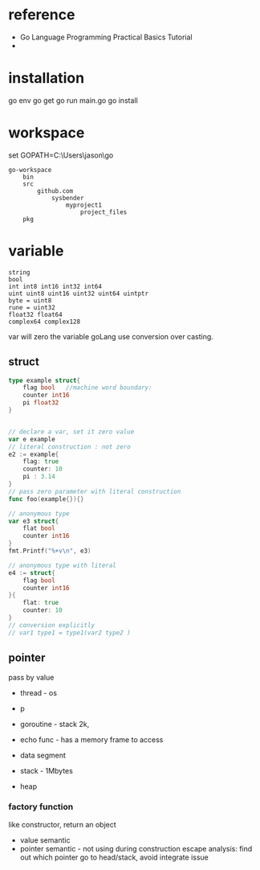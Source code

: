 
# reference
 

*   Go Language Programming Practical Basics Tutorial 
* 

# installation

go env
go get
go run main.go
go install

# workspace


set GOPATH=C:\Users\jason\go

```
go-workspace
	bin
	src
		github.com
			sysbender
				myproject1
					project_files
	pkg
```

# variable

```
string
bool
int int8 int16 int32 int64
uint uint8 uint16 uint32 uint64 uintptr
byte = uint8
rune = uint32
float32 float64
complex64 complex128
```
var will zero the variable
goLang use conversion over casting.
## struct
```go
type example struct{
	flag bool   //machine word boundary:
	counter int16
	pi float32
}


// declare a var, set it zero value
var e example
// literal construction : not zero
e2 := example{
	flag: true
	counter: 10
	pi : 3.14
}
// pass zero parameter with literal construction
func foo(example{}){}

// anonymous type
var e3 struct{
	flat bool
	counter int16
}
fmt.Printf("%+v\n", e3)

// anonymous type with literal 
e4 := struct{
	flag bool
	counter int16
}{
	flat: true
	counter: 10
}
// conversion explicitly
// var1 type1 = type1(var2 type2 )

```

## pointer
pass by value
* thread - os
* p
* goroutine - stack 2k, 
* echo func - has a memory frame to access


* data segment
* stack - 1Mbytes
* heap

### factory function
like constructor, return an object
* value semantic
* pointer semantic - not using during construction
escape analysis: find out which pointer go to head/stack, avoid integrate issue




<!--stackedit_data:
eyJoaXN0b3J5IjpbMjEwMDgwNDU1LC0zMzAyNDg4NjAsLTE5MT
Y2MTQ3NzUsMTY0OTQ1NzU0MiwtMzk2MDg5MTMwLC0xMTExNDIz
MzUxLC0zNzYzMDE0NTAsLTU4MDgzODM2MSw5NDA0NTk2NDUsMT
E3MDI4NTEyLC04NjcyNzM1NjksMTIyODM4MzkwMSwxMzc4OTcz
OTkyLC00OTE3NDc0MzUsMTE0MzYzNjQxNywtODYyMDQ4MTMxLD
E3ODg2MzU4MjIsLTE1MTY0NzQzMzQsNzM3MzQ4OTA3LC04OTMy
OTg4OTJdfQ==
-->